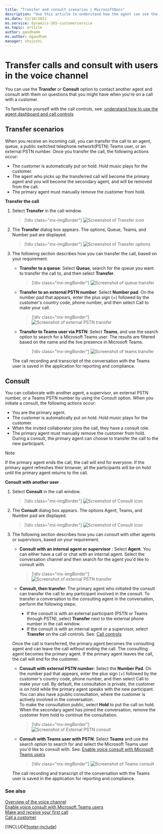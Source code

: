 ```yaml
---
title: "Transfer and consult scenarios | MicrosoftDocs"
description: "Use this article to understand how the agent can use the transfer and consult options to make and receive customer calls in Omnichannel for Customer Service."
ms.date: 11/18/2022
ms.service: dynamics-365-customerservice
ms.topic: article
author: gandhamm
ms.author: mgandham
manager: shujoshi
---
```


# Transfer calls and consult with users in the voice channel

You can use the **Transfer** or **Consult** option to contact another agent and consult with them on questions that you might have when you're on a call with a customer. 

To familiarize yourself with the call controls, see: [understand how to use the agent dashboard and call controls](voice-channel-agent-experience.md)

## Transfer scenarios

When you receive an incoming call, you can transfer the call to an agent, queue, a public switched telephone network(PSTN) Teams user, or an external PSTN number. Once you transfer the call, the following actions occur:

 - The customer is automatically put on hold. Hold music plays for the customer.
 - The agent who picks up the transferred call will become the primary agent and you will become the secondary agent, and will be removed from the call. 
 - The primary agent must manually remove the customer from hold.


**Transfer the call**

1. Select **Transfer** in the call window. 

    > [!div class="mx-imgBorder"]
    > ![Screenshot of Transfer icon](./media/oc-transfer-scn.png)<br>
2. The **Transfer** dialog box appears. The options, Queue, Teams, and Number pad are displayed.
  
    > [!div class="mx-imgBorder"]
    > ![Screenshot of Transfer options](./media/oc-transfer-options.png)

3. The following section describes how you can transfer the call, based on your requirement.

    - **Transfer to a queue**: Select **Queue**, search for the queue you want to transfer the call to, and then select **Transfer**. 
         
        > [!div class="mx-imgBorder"]
        > ![Screenshot of queue transfer](./media/oc-transfer-q.png)

    - **Transfer to an external PSTN number**:  Select **Number pad**. On the number pad that appears, enter the plus sign (+) followed by the customer's country code, phone number, and then select Call to make your call. 
        > [!div class="mx-imgBorder"]
        > ![Screenshot of external PSTN transfer](./media/oc-transfer-numberpad.png)
    
    - **Transfer to Teams user via PSTN**: Select **Teams**, and use the search option to search for a Microsoft Teams user. The results are filtered based on the name and the live presence in Microsoft Teams. 

        > [!div class="mx-imgBorder"]
        > ![Screenshot of teams transfer](./media/oc-teams-transfer.png) 

    The call recording and transcript of the conversation with the Teams user is saved in the application for reporting and compliance.

## Consult

You can collaborate with another agent, a supervisor, an external PSTN number, or a Teams PSTN number by using the Consult option.  When you initiate a consult, the following actions occur:

- You are the primary agent. 
- The customer is automatically put on hold. Hold music plays for the customer.
- When the invited collaborator joins the call, they have a consult role.
- The primary agent must manually remove the customer from hold. During a consult, the primary agent can choose to transfer the call to the new participant. 

> [!NOTE]
> If the primary agent ends the call, the call will end for everyone. 
> If the primary agent refreshes their browser, all the participants will be on hold until the primary agent returns to the call. 

**Consult with another user**

1. Select **Consult** in the call window. 

    > [!div class="mx-imgBorder"]
    > ![Screenshot of Consult icon](./media/oc-consult-btn.png)<br>
2. The **Consult** dialog box appears. The options Agent, Teams, and Number pad are displayed.
    > [!div class="mx-imgBorder"]
    > ![Screenshot of Consult icon](./media/oc-consult-optns.png)  

3. The following section describes how you can consult with other agents or supervisors, based on your requirement.
    - **Consult with an internal agent or supervisor** : Select **Agent**. You can either have a call or chat with an internal agent. 
      Select the conversation channel and then search for the agent you'd like to consult with. 
         > [!div class="mx-imgBorder"]
         > ![Screenshot of external PSTN transfer](./media/oc-consult-agent.png)
    - **Consult, then transfer**: The primary agent who initiated the consult can transfer the call to any participant involved in the consult. To transfer a conversation to the consulting agent in the conversation, perform the following steps:

       - If the consult is with an external participant (PSTN or Teams through PSTN), select **Transfer** next to the external phone number in the call window.
       - If the consult is with an internal agent or a supervisor, select  **Transfer** on the call controls. See: [Call controls](voice-channel-agent-experience.md#call-controls)

    Once the call is transferred, the primary agent becomes the consulting agent and can leave the call without ending the call. The consulting agent becomes the primary agent. If the primary agent leaves the call, the call will end for the customer. 

    - **Consult with external PSTN number**: Select the **Number Pad**. On the number pad that appears, enter the plus sign (+) followed by the customer's country code, phone number, and then select Call to make your call. 
    By default, the consultation is private, the customer is on hold while the primary agent speaks with the new participant. You can also have a public consultation, where the customer is actively involved in the conversation. <br>
    To make the consultation public, select **Hold** to put the call on hold. When the secondary agent has joined the conversation, remove the customer from hold to continue the consultation.<br>
        > [!div class="mx-imgBorder"]
        > ![Screenshot of External PSTN consult](./media/oc-consult-dialer.png)
    - **Consult with Teams user with PSTN**: Select **Teams** and use the search option to search for and select the Microsoft Teams user you'd like to consult with.  See: [Enable voice consult with Microsoft Teams users](voice-consult-microsoft-teams-user.md)
        > [!div class="mx-imgBorder"]
        > ![Screenshot of Teams consult](./media/oc-consult-teams.png)

    The call recording and transcript of the conversation with the Teams user is saved in the application for reporting and compliance.

### See also

[Overview of the voice channel](voice-channel.md)  
[Enable voice consult with Microsoft Teams users](voice-consult-microsoft-teams-user.md)  
[Make and receive your first call](voice-channel-first-call.md)  
[Call a customer](voice-channel-call-customer.md)  

[!INCLUDE[footer-include](../includes/footer-banner.md)]
